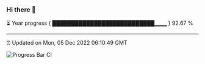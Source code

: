 ### Hi there 👋

⏳ Year progress { ███████████████████████████▁▁▁ } 92.67 %

---

⏰ Updated on Mon, 05 Dec 2022 06:10:49 GMT

![Progress Bar CI](https://github.com/Shyam-Makwana/GitHub-Actions-Demo/workflows/Progress%20Bar%20CI/badge.svg)
